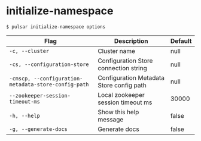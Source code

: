 # initialize-namespace



```shell
$ pulsar initialize-namespace options
```

|Flag|Description|Default|
|---|---|---|
| `-c, --cluster` | Cluster name|null|
| `-cs, --configuration-store` | Configuration Store connection string|null|
| `-cmscp, --configuration-metadata-store-config-path` | Configuration Metadata Store config path|null|
| `--zookeeper-session-timeout-ms` | Local zookeeper session timeout ms|30000|
| `-h, --help` | Show this help message|false|
| `-g, --generate-docs` | Generate docs|false|

